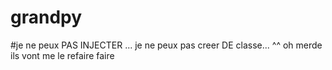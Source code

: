 # grandpy

#je ne peux PAS INJECTER ... je ne peux pas creer DE classe... ^^ oh merde ils vont me le refaire faire

